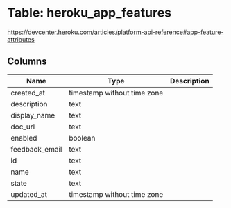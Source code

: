 
# Table: heroku_app_features
https://devcenter.heroku.com/articles/platform-api-reference#app-feature-attributes
## Columns
| Name        | Type           | Description  |
| ------------- | ------------- | -----  |
|created_at|timestamp without time zone||
|description|text||
|display_name|text||
|doc_url|text||
|enabled|boolean||
|feedback_email|text||
|id|text||
|name|text||
|state|text||
|updated_at|timestamp without time zone||
